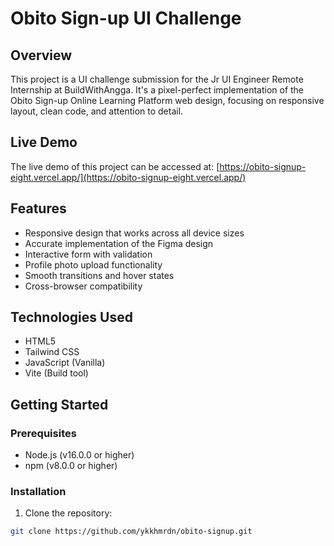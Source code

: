 # Obito Sign-up UI Challenge

## Overview

This project is a UI challenge submission for the Jr UI Engineer Remote Internship at BuildWithAngga. It's a pixel-perfect implementation of the Obito Sign-up Online Learning Platform web design, focusing on responsive layout, clean code, and attention to detail.

## Live Demo

The live demo of this project can be accessed at: [https://obito-signup-eight.vercel.app/](https://obito-signup-eight.vercel.app/)

## Features

- Responsive design that works across all device sizes
- Accurate implementation of the Figma design
- Interactive form with validation
- Profile photo upload functionality
- Smooth transitions and hover states
- Cross-browser compatibility

## Technologies Used

- HTML5
- Tailwind CSS
- JavaScript (Vanilla)
- Vite (Build tool)

## Getting Started

### Prerequisites

- Node.js (v16.0.0 or higher)
- npm (v8.0.0 or higher)

### Installation

1. Clone the repository:

```bash
git clone https://github.com/ykkhmrdn/obito-signup.git
```
